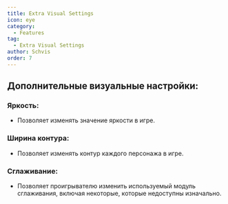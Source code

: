 ```yaml
---
title: Extra Visual Settings
icon: eye
category:
  - Features
tag:
  - Extra Visual Settings
author: Schvis
order: 7
---
```


## Дополнительные визуальные настройки:
### Яркость:
- Позволяет изменять значение яркости в игре.
### Ширина контура:
- Позволяет изменять контур каждого персонажа в игре.
### Сглаживание:
- Позволяет проигрывателю изменить используемый модуль сглаживания, включая некоторые, которые недоступны изначально.

